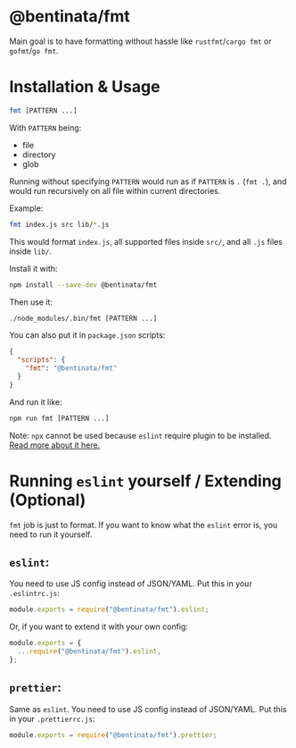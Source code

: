 # @bentinata/fmt

Main goal is to have formatting without hassle like `rustfmt`/`cargo fmt` or `gofmt`/`go fmt`.

# Installation & Usage

```sh
fmt [PATTERN ...]
```

With `PATTERN` being:

- file
- directory
- glob

Running without specifying `PATTERN` would run as if `PATTERN` is `.` (`fmt .`),
and would run recursively on all file within current directories.

Example:

```sh
fmt index.js src lib/*.js
```

This would format `index.js`,
all supported files inside `src/`,
and all `.js` files inside `lib/`.

Install it with:

```sh
npm install --save-dev @bentinata/fmt
```

Then use it:

```sh
./node_modules/.bin/fmt [PATTERN ...]
```

You can also put it in `package.json` scripts:

```json
{
  "scripts": {
    "fmt": "@bentinata/fmt"
  }
}
```

And run it like:

```sh
npm run fmt [PATTERN ...]
```

Note:
`npx` cannot be used because `eslint` require plugin to be installed.
[Read more about it here.](https://github.com/eslint/rfcs/pull/5)

# Running `eslint` yourself / Extending (Optional)

`fmt` job is just to format.
If you want to know what the `eslint` error is, you need to run it yourself.

## `eslint`:

You need to use JS config instead of JSON/YAML.
Put this in your `.eslintrc.js`:

```js
module.exports = require("@bentinata/fmt").eslint;
```

Or, if you want to extend it with your own config:

```js
module.exports = {
  ...require("@bentinata/fmt").eslint,
};
```

## `prettier`:

Same as `eslint`.
You need to use JS config instead of JSON/YAML.
Put this in your `.prettierrc.js`:

```js
module.exports = require("@bentinata/fmt").prettier;
```
